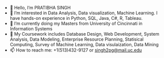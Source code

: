 - 👋 Hello, I’m PRATIBHA SINGH
- 👀 I’m interested in Data Analysis, Data visualization, Machine Learning. I have hands-on experience in Python, SQL, Java, C#, R, Tableau.
- 🌱 I’m currently doing my Masters from University of Cincinnati in Information Systems
- 💞️ My Coursework includes Database Design, Web Development, System Analysis, Data Modeling, Enterprise Resource Planning, Statisical Computing, Survey of Machine Learning, Data visulaization, Data Mining
- 📫 How to reach me: +1(513)432-9127 or singh2pg@mail.uc.edu

<!---
PratibhaSingh16/PratibhaSingh16 is a ✨ special ✨ repository because its `README.md` (this file) appears on your GitHub profile.
You can click the Preview link to take a look at your changes.
--->
